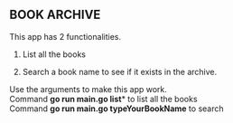 

  ## BOOK ARCHIVE

This app has 2 functionalities.
 
 1. List all the books

 2. Search a book name to see if it exists in the archive.

Use the arguments to make this app work.      
Command **go run main.go list*** to list all the books      
Command **go run main.go typeYourBookName** to search      
